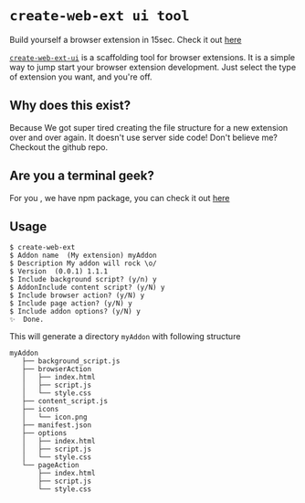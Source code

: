 # `create-web-ext ui tool`

Build yourself a browser extension in 15sec. Check it out [here](http://webextensions.tech)


[`create-web-ext-ui`](http://www.webextensions.tech) is a scaffolding tool for browser extensions. It is a simple way to jump start your browser extension development. Just select the type of extension you want, and you're off.

Why does this exist?
--------------------
Because We got super tired creating the file structure for a new extension over and over again. It doesn't use server side code! Don't believe me? Checkout the github repo.

Are you a terminal geek?
--------------------
For you , we have npm package, you can check it out [here](https://www.npmjs.com/package/create-web-ext)

## Usage

    $ create-web-ext
    $ Addon name  (My extension) myAddon
    $ Description My addon will rock \o/
    $ Version  (0.0.1) 1.1.1
    $ Include background script? (y/n) y
    $ AddonInclude content script? (y/N) y
    $ Include browser action? (y/N) y
    $ Include page action? (y/N) y
    $ Include addon options? (y/N) y
    ✨  Done.
    
This will generate a directory `myAddon` with following structure

```text
myAddon
   ├── background_script.js
   ├── browserAction
   │   ├── index.html
   │   ├── script.js
   │   └── style.css
   ├── content_script.js
   ├── icons
   │   └── icon.png
   ├── manifest.json
   ├── options
   │   ├── index.html
   │   ├── script.js
   │   └── style.css
   └── pageAction
       ├── index.html
       ├── script.js
       └── style.css
```
